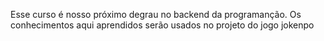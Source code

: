 Esse curso é nosso próximo degrau no backend da programanção. Os conhecimentos aqui aprendidos serão usados no projeto do jogo jokenpo
